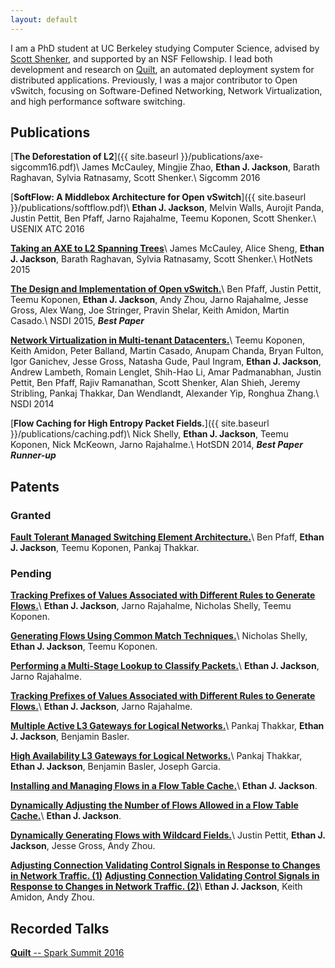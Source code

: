 ```yaml
---
layout: default
---
```


I am a PhD student at UC Berkeley studying Computer Science, advised by [Scott
Shenker](https://www.eecs.berkeley.edu/Faculty/Homepages/shenker.html), and
supported by an NSF Fellowship.  I lead both development and research on
[Quilt](http://quilt.io), an automated deployment system for distributed
applications.  Previously, I was a major contributor to Open vSwitch, focusing
on Software-Defined Networking, Network Virtualization, and high performance
software switching.

Publications
-------------
[**The Deforestation of L2**]({{ site.baseurl }}/publications/axe-sigcomm16.pdf)\\
James McCauley, Mingjie Zhao, **Ethan J. Jackson**, Barath Raghavan, Sylvia
Ratnasamy, Scott Shenker.\\
Sigcomm 2016

[**SoftFlow: A Middlebox Architecture for Open vSwitch**]({{ site.baseurl }}/publications/softflow.pdf)\\
**Ethan J. Jackson**, Melvin Walls, Aurojit Panda, Justin Pettit, Ben Pfaff,
Jarno Rajahalme, Teemu Koponen, Scott Shenker.\\
USENIX ATC 2016

[**Taking an AXE to L2 Spanning Trees**](http://conferences.sigcomm.org/hotnets/2015/papers/mccauley.pdf)\\
James McCauley, Alice Sheng, **Ethan J. Jackson**, Barath Raghavan, Sylvia
Ratnasamy, Scott Shenker.\\
HotNets 2015

[**The Design and Implementation of Open vSwitch.**](https://www.usenix.org/system/files/conference/nsdi15/nsdi15-paper-pfaff.pdf)\\
Ben Pfaff, Justin Pettit, Teemu Koponen, **Ethan J. Jackson**, Andy Zhou, Jarno
Rajahalme, Jesse Gross, Alex Wang, Joe Stringer, Pravin Shelar, Keith Amidon,
Martin Casado.\\
NSDI 2015, ***Best Paper***

[**Network Virtualization in Multi-tenant Datacenters.**](https://www.usenix.org/system/files/conference/nsdi14/nsdi14-paper-koponen.pdf)\\
Teemu Koponen, Keith Amidon, Peter Balland, Martin Casado, Anupam Chanda,
Bryan Fulton, Igor Ganichev, Jesse Gross, Natasha Gude, Paul Ingram,
**Ethan J. Jackson**, Andrew Lambeth, Romain Lenglet, Shih-Hao Li,
Amar Padmanabhan, Justin Pettit, Ben Pfaff, Rajiv Ramanathan, Scott Shenker,
Alan Shieh, Jeremy Stribling, Pankaj Thakkar, Dan Wendlandt, Alexander Yip,
Ronghua Zhang.\\
NSDI 2014

[**Flow Caching for High Entropy Packet Fields.**]({{ site.baseurl }}/publications/caching.pdf)\\
Nick Shelly, **Ethan J. Jackson**, Teemu Koponen, Nick McKeown, Jarno Rajahalme.\\
HotSDN 2014, ***Best Paper Runner-up***

Patents
-------

### **Granted** ###
[**Fault Tolerant Managed Switching Element Architecture.**](http://www.uspto.gov/web/patents/patog/week50/OG/html/1409-3/US08913483-20141216.html)\\
Ben Pfaff, **Ethan J. Jackson**, Teemu Koponen, Pankaj Thakkar.

### **Pending** ###
[**Tracking Prefixes of Values Associated with Different Rules to Generate Flows.**](http://appft.uspto.gov/netacgi/nph-Parser?Sect1=PTO2&Sect2=HITOFF&p=1&u=%2Fnetahtml%2FPTO%2Fsearch-bool.html&r=1&f=G&l=50&co1=AND&d=PG01&s1=20150092778&OS=20150092778&RS=20150092778)\\
**Ethan J. Jackson**, Jarno Rajahalme, Nicholas Shelly, Teemu Koponen.

[**Generating Flows Using Common Match Techniques.**](http://appft.uspto.gov/netacgi/nph-Parser?Sect1=PTO2&Sect2=HITOFF&u=%2Fnetahtml%2FPTO%2Fsearch-adv.html&r=1&f=G&l=50&d=PG01&p=1&S1=20150078385&OS=20150078385&RS=20150078385)\\
Nicholas Shelly, **Ethan J. Jackson**, Teemu Koponen.

[**Performing a Multi-Stage Lookup to Classify Packets.**](http://appft.uspto.gov/netacgi/nph-Parser?Sect1=PTO1&Sect2=HITOFF&d=PG01&p=1&u=%2Fnetahtml%2FPTO%2Fsrchnum.html&r=1&f=G&l=50&s1=%2220150078386%22.PGNR.&OS=DN/20150078386&RS=DN/20150078386)\\
**Ethan J. Jackson**, Jarno Rajahalme.

[**Tracking Prefixes of Values Associated with Different Rules to Generate Flows.**](http://appft.uspto.gov/netacgi/nph-Parser?Sect1=PTO2&Sect2=HITOFF&u=%2Fnetahtml%2FPTO%2Fsearch-adv.html&r=1&f=G&l=50&d=PG01&p=1&S1=20150078384&OS=20150078384&RS=20150078384)\\
**Ethan J. Jackson**, Jarno Rajahalme.

[**Multiple Active L3 Gateways for Logical Networks.**](http://appft.uspto.gov/netacgi/nph-Parser?Sect1=PTO2&Sect2=HITOFF&u=%2Fnetahtml%2FPTO%2Fsearch-adv.html&r=1&f=G&l=50&d=PG01&p=1&S1=20150063364&OS=20150063364&RS=20150063364)\\
Pankaj Thakkar, **Ethan J. Jackson**, Benjamin Basler.

[**High Availability L3 Gateways for Logical Networks.**](http://appft.uspto.gov/netacgi/nph-Parser?Sect1=PTO2&Sect2=HITOFF&u=%2Fnetahtml%2FPTO%2Fsearch-adv.html&r=1&f=G&l=50&d=PG01&p=1&S1=20150063360&OS=20150063360&RS=20150063360)\\
Pankaj Thakkar, **Ethan J. Jackson**, Benjamin Basler, Joseph Garcia.

[**Installing and Managing Flows in a Flow Table Cache.**](http://appft.uspto.gov/netacgi/nph-Parser?Sect1=PTO2&Sect2=HITOFF&u=%2Fnetahtml%2FPTO%2Fsearch-adv.html&r=1&f=G&l=50&d=PG01&p=1&S1=20150169457&OS=20150169457&RS=20150169457)\\
**Ethan J. Jackson**.

[**Dynamically Adjusting the Number of Flows Allowed in a Flow Table Cache.**](http://appft.uspto.gov/netacgi/nph-Parser?Sect1=PTO2&Sect2=HITOFF&u=%2Fnetahtml%2FPTO%2Fsearch-adv.html&r=1&f=G&l=50&d=PG01&p=1&S1=20150169451&OS=20150169451&RS=20150169451)\\
**Ethan J. Jackson**.

[**Dynamically Generating Flows with Wildcard Fields.**](http://appft.uspto.gov/netacgi/nph-Parser?Sect1=PTO1&Sect2=HITOFF&d=PG01&p=1&u=%2Fnetahtml%2FPTO%2Fsrchnum.html&r=1&f=G&l=50&s1=%2220150081833%22.PGNR.&OS=DN/20150081833&RS=DN/20150081833)\\
Justin Pettit, **Ethan J. Jackson**, Jesse Gross, Andy Zhou.

[**Adjusting Connection Validating Control Signals in Response to Changes in Network Traffic. (1)**](http://appft.uspto.gov/netacgi/nph-Parser?Sect1=PTO2&Sect2=HITOFF&u=%2Fnetahtml%2FPTO%2Fsearch-adv.html&r=1&f=G&l=50&d=PG01&p=1&S1=20150089048&OS=20150089048&RS=20150089048)
[**Adjusting Connection Validating Control Signals in Response to Changes in Network Traffic. (2)**](http://appft.uspto.gov/netacgi/nph-Parser?Sect1=PTO2&Sect2=HITOFF&u=%2Fnetahtml%2FPTO%2Fsearch-adv.html&r=1&f=G&l=50&d=PG01&p=1&S1=20150085655&OS=20150085655&RS=20150085655)\\
**Ethan J. Jackson**, Keith Amidon, Andy Zhou.

Recorded Talks
--------------

[**Quilt** -- Spark Summit 2016](https://www.youtube.com/watch?v=r0l9VxzUHmg)

